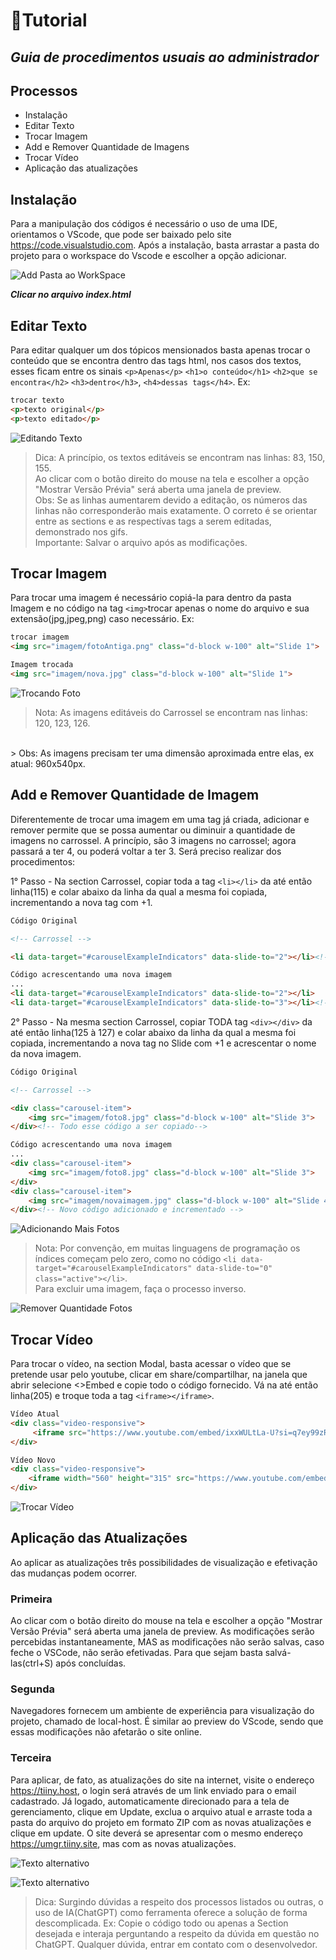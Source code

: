 # 📙Tutorial
## _Guia de procedimentos usuais ao administrador_

## Processos

- Instalação
- Editar Texto
- Trocar Imagem
- Add e Remover Quantidade de Imagens
- Trocar Vídeo
- Aplicação das atualizações

## Instalação
Para a manipulação dos códigos é necessário o uso de uma IDE, orientamos o VScode, que pode ser baixado pelo site https://code.visualstudio.com. 
Após a instalação, basta arrastar a pasta do projeto para o workspace do Vscode e escolher a opção adicionar.

![Add Pasta ao WorkSpace](./img/addpasta.png)


***Clicar no arquivo index.html***

 
## Editar Texto
Para editar qualquer um dos tópicos mensionados basta apenas trocar o conteúdo que se encontra dentro das tags html, nos casos dos textos, esses ficam entre os sinais `<p>Apenas</p>` `<h1>o conteúdo</h1>` `<h2>que se encontra</h2>` `<h3>dentro</h3>`, `<h4>dessas tags</h4>`. Ex:
```html
trocar texto
<p>texto original</p>
<p>texto editado</p>
```
![Editando Texto](Gifs/NovoTexto.gif)

> Dica: A princípio, os textos editáveis se encontram nas linhas: 83, 150, 155.<br> Ao clicar com o botão direito do mouse na tela e escolher a opção "Mostrar Versão Prévia" será aberta uma janela de preview.<br>
> Obs: Se as linhas aumentarem devido a editação, os números das linhas não corresponderão mais exatamente. O correto é se orientar entre as sections e as respectívas tags a serem editadas, demonstrado nos gifs.<br> 
> Importante: Salvar o arquivo após as modificações.

## Trocar Imagem
Para trocar uma imagem é necessário copiá-la para dentro da pasta Imagem e no código na tag `<img>`trocar apenas o nome do arquivo e sua extensão(jpg,jpeg,png) caso necessário. Ex:

```html
trocar imagem
<img src="imagem/fotoAntiga.png" class="d-block w-100" alt="Slide 1">

Imagem trocada
<img src="imagem/nova.jpg" class="d-block w-100" alt="Slide 1">
```
![Trocando Foto](Gifs/NovaFoto.gif)

> Nota: As imagens editáveis do Carrossel se encontram nas linhas: 120, 123, 126.
<br> 
> Obs: As imagens precisam ter uma dimensão aproximada entre elas, ex atual: 960x540px.




## Add e Remover Quantidade de Imagem

Diferentemente de trocar uma imagem em uma tag já criada, adicionar e remover permite que se possa aumentar ou diminuir a quantidade de imagens no carrossel. A princípio, são 3 imagens no carrossel; agora passará a ter 4, ou poderá voltar a ter 3. Será preciso realizar dos procedimentos:

1° Passo - Na section Carrossel, copiar toda a tag `<li></li>` da até então linha(115) e colar abaixo da linha da qual a mesma foi copiada, incrementando a nova tag com +1.   

```html 
Código Original

<!-- Carrossel -->

<li data-target="#carouselExampleIndicators" data-slide-to="2"></li><!-- Apenas essa linha do código a ser copiada-->

Código acrescentando uma nova imagem
...
<li data-target="#carouselExampleIndicators" data-slide-to="2"></li>
<li data-target="#carouselExampleIndicators" data-slide-to="3"></li><!-- Novo código adicionado e incrementado -->
```

2° Passo - Na mesma section Carrossel, copiar TODA tag `<div></div>` da até então linha(125 à 127) e colar abaixo da linha da qual a mesma foi copiada, incrementando a nova tag no Slide com +1 e acrescentar o nome da nova imagem.

```html 
Código Original

<!-- Carrossel -->

<div class="carousel-item">
    <img src="imagem/foto8.jpg" class="d-block w-100" alt="Slide 3">
</div><!-- Todo esse código a ser copiado-->

Código acrescentando uma nova imagem
...
<div class="carousel-item">
    <img src="imagem/foto8.jpg" class="d-block w-100" alt="Slide 3">
</div>
<div class="carousel-item">
    <img src="imagem/novaimagem.jpg" class="d-block w-100" alt="Slide 4">
</div><!-- Novo código adicionado e incrementado -->
```

![Adicionando Mais Fotos](Gifs/AddFoto.gif)

> Nota: Por convenção, em muitas linguagens de programação os índices começam pelo zero, como no código `<li data-target="#carouselExampleIndicators" data-slide-to="0" class="active"></li>`. <br>
> Para excluir uma imagem, faça o processo inverso.
 

![Remover Quantidade Fotos](Gifs/RemoverQtdFoto.gif)



## Trocar Vídeo
Para trocar o vídeo, na section Modal, basta acessar o vídeo que se pretende usar pelo youtube, clicar em share/compartilhar, na janela que abrir selecione <>Embed e copie todo o código fornecido. Vá na até então linha(205) e troque toda a tag `<iframe></iframe>`.

```html 
Vídeo Atual
<div class="video-responsive">
     <iframe src="https://www.youtube.com/embed/ixxWULtLa-U?si=q7ey99zRUto9XMf2" title="YouTube video player" frameborder="0" allow="accelerometer; autoplay; clipboard-write; encrypted-media; gyroscope; picture-in-picture; web-share" referrerpolicy="strict-origin-when-cross-origin" allowfullscreen></iframe>
</div>

Vídeo Novo
<div class="video-responsive">
    <iframe width="560" height="315" src="https://www.youtube.com/embed/mMYmzlK7Kno?si=ZP5dRv1d5x0izO6g" title="YouTube video player" frameborder="0" allow="accelerometer; autoplay; clipboard-write; encrypted-media; gyroscope; picture-in-picture; web-share" referrerpolicy="strict-origin-when-cross-origin" allowfullscreen></iframe>
</div>

```

![Trocar Vídeo](Gifs/TrocarVideo.gif)


## Aplicação das Atualizações
Ao aplicar as atualizações três possibilidades de visualização e efetivação das mudanças podem ocorrer.

### Primeira

Ao clicar com o botão direito do mouse na tela e escolher a opção "Mostrar Versão Prévia" será aberta uma janela de preview. As modificações serão percebidas instantaneamente, MAS as modificações não serão salvas, caso feche o VSCode, não serão efetivadas. Para que sejam basta salvá-las(ctrl+S) após concluídas.  

### Segunda
Navegadores fornecem um ambiente de experiência para visualização do projeto, chamado de local-host. É similar ao preview do VScode, sendo que essas modificações não afetarão o site online. 

### Terceira
Para aplicar, de fato, as atualizações do site na internet, visite o endereço https://tiiny.host, o login será através de um link enviado para o email cadastrado. Já logado, automaticamente direcionado para a tela de gerenciamento, clique em Update, exclua o arquivo atual e arraste toda a pasta do arquivo do projeto em formato ZIP com as novas atualizações e clique em update. O site deverá se apresentar com o mesmo endereço https://umgr.tiiny.site, mas com as novas atualizações.  

![Texto alternativo](./img/update.png)

![Texto alternativo](./img/removerEupdate.png)



> Dica: Surgindo dúvidas a respeito dos processos listados ou outras, o uso de IA(ChatGPT) como ferramenta oferece a solução de forma descomplicada. Ex: Copie o código todo ou apenas a Section desejada e interaja perguntando a respeito da dúvida em questão no ChatGPT. 
Qualquer dúvida, entrar em contato com o desenvolvedor.    
